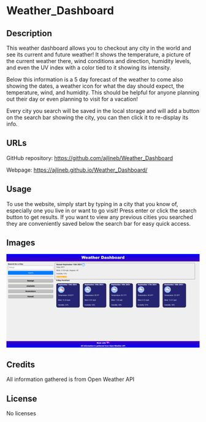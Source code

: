 # Weather_Dashboard

## Description

This weather dashboard allows you to checkout any city in the world and see its current and future weather! It shows the temperature, a picture of the current weather there, wind conditions and direction, humidity levels, and even the UV index with a color tied to it showing its intensity.  

Below this information is a 5 day forecast of the weather to come also showing the dates, a weather icon for what the day should expect, the temperature, wind, and humidity. This should be helpful for anyone planning out their day or even planning to visit for a vacation!  

Every city you search will be saved in the local storage and will add a button on the search bar showing the city, you can then click it to re-display its info.

## URLs

GitHub repository: https://github.com/ajlineb/Weather_Dashboard

Webpage: https://ajlineb.github.io/Weather_Dashboard/

## Usage

To use the website, simply start by typing in a city that you know of, especially one you live in or want to go visit! Press enter or click the search button to get results. If you want to view any previous cities you searched they are conveniently saved below the search bar for easy quick access.

## Images

![alt website](./Assets/Images/Weather_Dashboard.png)

## Credits

All information gathered is from Open Weather API

## License

No licenses